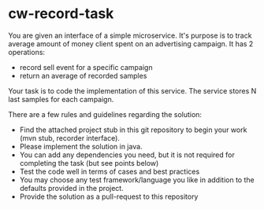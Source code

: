 # cw-record-task

You are given an interface of a simple microservice. It's purpose is to track average 
amount of money client spent on an advertising campaign. It has 2 operations:

- record sell event for a specific campaign
- return an average of recorded samples

Your task is to code the implementation of this service. The service stores N last samples for each campaign. 

There are a few rules and guidelines regarding the solution:
- Find the attached project stub in this git repository to begin your work (mvn stub, recorder interface).
- Please implement the solution in java.
- You can add any dependencies you need, but it is not required for completing the task (but see points below)
- Test the code well in terms of cases and best practices
- You may choose any test framework/language you like in addition to the defaults provided in the project.
- Provide the solution as a pull-request to this repository
